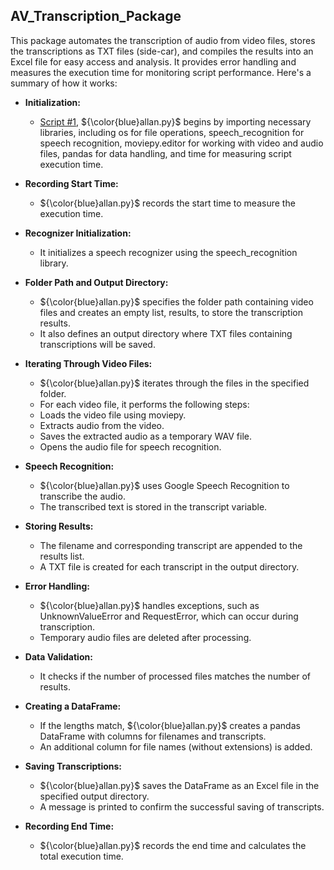 ## AV_Transcription_Package

This package automates the transcription of audio from video files, stores the transcriptions as TXT files (side-car), and compiles the results into an Excel file for easy access and analysis. It provides error handling and measures the execution time for monitoring script performance. Here's a summary of how it works:

* **Initialization:**

    * [Script #1](https://github.com/prys0000/congressional-portal-project/blob/34834ef179e9d98a9b19a2c029626001f26602d7/workflows/AV_Transcriptions_Package/allan.py), ${\color{blue}allan.py}$ begins by importing necessary libraries, including os for file operations, speech_recognition for speech recognition, moviepy.editor for working with video and audio files, pandas for data handling, and time for measuring script execution time.

* **Recording Start Time:**

    * ${\color{blue}allan.py}$ records the start time to measure the execution time.

* **Recognizer Initialization:**

    * It initializes a speech recognizer using the speech_recognition library.

* **Folder Path and Output Directory:**

    * ${\color{blue}allan.py}$ specifies the folder path containing video files and creates an empty list, results, to store the transcription results.
    * It also defines an output directory where TXT files containing transcriptions will be saved.

* **Iterating Through Video Files:**

    * ${\color{blue}allan.py}$ iterates through the files in the specified folder.
    * For each video file, it performs the following steps:
    * Loads the video file using moviepy.
    * Extracts audio from the video.
    * Saves the extracted audio as a temporary WAV file.
    * Opens the audio file for speech recognition.

* **Speech Recognition:**

    * ${\color{blue}allan.py}$ uses Google Speech Recognition to transcribe the audio.
    * The transcribed text is stored in the transcript variable.

* **Storing Results:**

    * The filename and corresponding transcript are appended to the results list.
    * A TXT file is created for each transcript in the output directory.

* **Error Handling:**

    * ${\color{blue}allan.py}$ handles exceptions, such as UnknownValueError and RequestError, which can occur during transcription.
    * Temporary audio files are deleted after processing.

* **Data Validation:**

    * It checks if the number of processed files matches the number of results.

* **Creating a DataFrame:**

    * If the lengths match, ${\color{blue}allan.py}$ creates a pandas DataFrame with columns for filenames and transcripts.
    * An additional column for file names (without extensions) is added.

* **Saving Transcriptions:**

    * ${\color{blue}allan.py}$ saves the DataFrame as an Excel file in the specified output directory.
    * A message is printed to confirm the successful saving of transcripts.

* **Recording End Time:**

    * ${\color{blue}allan.py}$ records the end time and calculates the total execution time.
